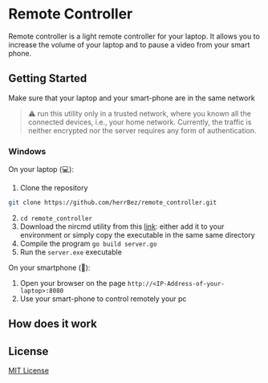 # Remote Controller

Remote controller is a light remote controller for your laptop. It allows
you to increase the volume of your laptop and to pause a video from your
smart phone.

## Getting Started

Make sure that your laptop and your smart-phone are in the same
network

> :warning: run this utility only in a trusted network, where
you known all the connected devices, i.e., your home network.
Currently, the traffic is neither encrypted nor the
server requires any form of authentication.

### Windows

On your laptop (:computer:):

1. Clone the repository
```sh
git clone https://github.com/herrBez/remote_controller.git
```
2. `cd remote_controller`
3. Download the nircmd utility from this [link](https://www.nirsoft.net/utils/index.html):
either add it to your environment or simply copy the executable in the same same directory
4. Compile the program `go build server.go`
5. Run the `server.exe` executable

On your smartphone (:iphone:):

1. Open your browser on the page `http://<IP-Address-of-your-laptop>:8080`
2. Use your smart-phone to control remotely your pc

## How does it work


## License

[MIT License](LICENSE.md)
